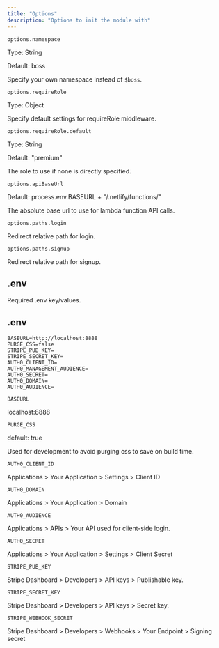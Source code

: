 ```yaml
---
title: "Options"
description: "Options to init the module with"
---
```

`options.namespace`

Type: String

Default: boss

Specify your own namespace instead of `$boss`.


`options.requireRole`

Type: Object

Specify default settings for requireRole middleware.


`options.requireRole.default`

Type: String

Default: "premium"

The role to use if none is directly specified.


`options.apiBaseUrl`

Default: process.env.BASEURL + "/.netlify/functions/"

The absolute base url to use for lambda function API calls.


`options.paths.login`

Redirect relative path for login.


`options.paths.signup`

Redirect relative path for signup.

## .env
Required .env key/values.


## .env

```
BASEURL=http://localhost:8888
PURGE_CSS=false
STRIPE_PUB_KEY=
STRIPE_SECRET_KEY=
AUTH0_CLIENT_ID=
AUTH0_MANAGEMENT_AUDIENCE=
AUTH0_SECRET=
AUTH0_DOMAIN=
AUTH0_AUDIENCE=
```

`BASEURL`

localhost:8888


`PURGE_CSS`

default: true

Used for development to avoid purging css to save on build time.


`AUTH0_CLIENT_ID`

Applications > Your Application > Settings > Client ID


`AUTH0_DOMAIN`

Applications > Your Application > Domain


`AUTH0_AUDIENCE`

Applications > APIs > Your API used for client-side login. 


`AUTH0_SECRET`

Applications > Your Application > Settings > Client Secret


`STRIPE_PUB_KEY`

Stripe Dashboard > Developers > API keys > Publishable key.


`STRIPE_SECRET_KEY`

Stripe Dashboard > Developers > API keys > Secret key.


`STRIPE_WEBHOOK_SECRET`

Stripe Dashboard > Developers > Webhooks > Your Endpoint > Signing secret